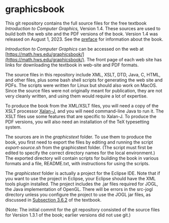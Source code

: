 # graphicsbook
This git repository contains the full source files for the free textbook *Introduction to Computer Graphics,* Version 1.4.
These sources are used to build both the web site and the PDF versions of the book. Version 1.4
was released on August 1, 2023.
See the [preface](https://math.hws.edu/graphicsbook/preface.html) for information about the book.

*Introduction to Computer Graphics* can be accessed on the web at
[https://math.hws.edu/graphicsbook/](https://math.hws.edu/graphicsbook/).
The front page of each web site has links for downloading the textbook in
web-site and PDF formats.

The source files in this repository include XML, XSLT, DTD, Java, C, HTML, and other files, 
plus some bash shell scripts for generating the web site and PDFs.  The
scripts were written for Linux but should also work on MacOS.
Since the source files were not originally meant for publication, they
are not very cleanly written, and using them would require a lot of expertise.

To produce the book from the XML/XSLT files, you will need a copy of the XSLT processor 
[Xalan-J](https://xml.apache.org/xalan-j/), and you will need command-line Java to run it.
The XSLT files use some features that are specific to Xalan-J.  To produce the
PDF versions, you will also need an installation of the TeX typesetting system.

The sources are in the *graphicstext* folder.
To use them to produce the book, you first
need to export the files by editing and running the script *export-source.sh* from the graphicstext folder.  (The
script must first be edited to specify the correct directory names for the local environment.)  The exported 
directory will contain scripts for building the book in various formats and a file, README.txt,
with instructions for using the scripts.

The *graphicstext* folder is actually a project for the Eclipse IDE.
Note that if you want to use the project in Eclipse, your Eclipse should have the XML tools plugin installed.
The project includes the .jar files required for JOGL, the Java implementation of OpenGL.  There will be
errors in the src-jogl directory unless you configure the project to use the JOGL jar files, as discussed
in [Subsection 3.6.2](https://math.hws.edu/graphicsbook/c3/s6.html#gl1geom.6.2) of the textbook.

(Note: The initial commit for the git repository consisted of the source files for Version 1.3.1 of the book;
earlier versions did not use git.)


